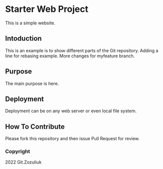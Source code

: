 # Starter Web Project

This is a simple website.

## Intoduction

This is an example is to show different parts of the Git repository.
Adding a line for rebasing example.
More changes for myfeature branch.

## Purpose

The main purpose is here.

## Deployment

Deployment can be on any web server or even local file system.

## How To Contribute

Please fork this repository and then issue Pull Request for review.

### Copyright

2022 Git.Zozuliuk